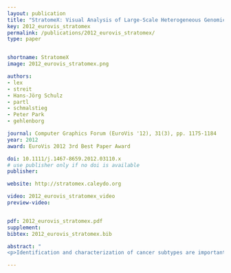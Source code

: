 ```yaml
---
layout: publication
title: "StratomeX: Visual Analysis of Large-Scale Heterogeneous Genomics Data for Cancer Subtype Characterization"
key: 2012_eurovis_stratomex
permalink: /publications/2012_eurovis_stratomex/
type: paper


shortname: StratomeX
image: 2012_eurovis_stratomex.png

authors: 
- lex
- streit
- Hans-Jörg Schulz
- partl
- schmalstieg
- Peter Park
- gehlenborg

journal: Computer Graphics Forum (EuroVis '12), 31(3), pp. 1175-1184
year: 2012
award: EuroVis 2012 3rd Best Paper Award

doi: 10.1111/j.1467-8659.2012.03110.x
# use publisher only if no doi is available
publisher: 

website: http://stratomex.caleydo.org

video: 2012_eurovis_stratomex_video
preview-video: 


pdf: 2012_eurovis_stratomex.pdf
supplement:
bibtex: 2012_eurovis_stratomex.bib

abstract: "
<p>Identification and characterization of cancer subtypes are important areas of research that are based on the integrated analysis of multiple heterogeneous genomics datasets. Since there are no tools supporting this process, much of this work is done using ad-hoc scripts and static plots, which is inefficient and limits visual exploration of the data. To address this, we have developed StratomeX, an integrative visualization tool that allows investigators to explore the relationships of candidate subtypes across multiple genomic data types such as gene expression, DNA methylation, or copy number data. StratomeX represents datasets as columns and subtypes as bricks in these columns. Ribbons between the columns connect bricks to show subtype relationships across datasets. Drill-down features enable detailed exploration. StratomeX provides insights into the functional and clinical implications of candidate subtypes by employing small multiples, which allow investigators to assess the effect of subtypes on molecular pathways or outcomes such as patient survival. As the configuration of viewing parameters in such a multi-dataset, multi-view scenario is complex, we propose a meta visualization and configuration interface for dataset dependencies and data-view relationships. StratomeX is developed in close collaboration with domain experts. We describe case studies that illustrate how investigators used the tool to explore subtypes in large datasets and demonstrate how they efficiently replicated findings from the literature and gained new insights into the data.</p>"

---
```



